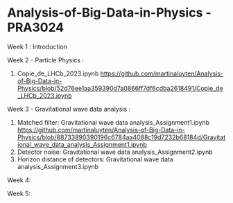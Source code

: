 # Analysis-of-Big-Data-in-Physics - PRA3024

Week 1 : Introduction

Week 2 - Particle Physics :
1. Copie_de_LHCb_2023.ipynb
https://github.com/martinaluyten/Analysis-of-Big-Data-in-Physics/blob/52d76ee1aa359390d7a0866ff7df6cdba2618491/Copie_de_LHCb_2023.ipynb

Week 3 - Gravitational wave data analysis : 
1. Matched filter: Gravitational wave data analysis_Assignment1.ipynb
https://github.com/martinaluyten/Analysis-of-Big-Data-in-Physics/blob/88733890390196c6784aa4088c19d7232b68184d/Gravitational_wave_data_analysis_Assignment1.ipynb
2. Detector noise: Gravitational wave data analysis_Assignment2.ipynb
3. Horizon distance of detectors: Gravitational wave data analysis_Assignment3.ipynb


Week 4:

Week 5:
